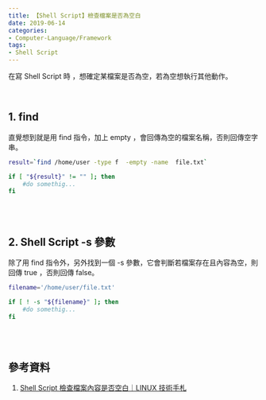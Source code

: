 ```yaml
---
title: 【Shell Script】檢查檔案是否為空白
date: 2019-06-14
categories:
- Computer-Language/Framework
tags:
- Shell Script
--- 
```


在寫 Shell Script 時 ，想確定某檔案是否為空，若為空想執行其他動作。

<!--more-->
<br> 

## 1. **find** 
直覺想到就是用 find 指令，加上 <span class='label'>empty</span> ，會回傳為空的檔案名稱，否則回傳空字串。

```bash
result=`find /home/user -type f  -empty -name  file.txt`

if [ "${result}" != "" ]; then
    #do somethig...
fi
```

<br><br> 

## 2. **Shell Script -s 參數**
除了用 find 指令外，另外找到一個 <span class='label'>-s</span>  參數，它會判斷若檔案存在且內容為空，則回傳 true ，否則回傳 false。

```bash
filename='/home/user/file.txt'

if [ ! -s "${filename}" ]; then
    #do somethig...
fi
```

<br><br>

## 參考資料
1.  [Shell Script 檢查檔案內容是否空白｜LINUX 技術手札](https://www.opencli.com/linux/shell-script-check-file-content-empty)
